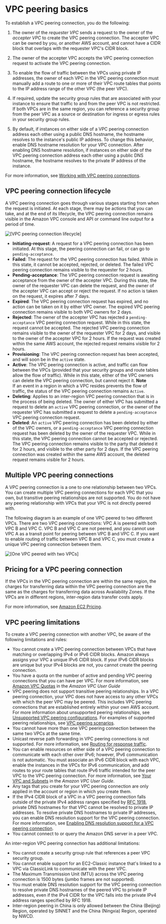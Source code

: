 # VPC peering basics<a name="vpc-peering-basics"></a>

To establish a VPC peering connection, you do the following:

1. The owner of the *requester VPC* sends a request to the owner of the *accepter VPC* to create the VPC peering connection\. The accepter VPC can be owned by you, or another AWS account, and cannot have a CIDR block that overlaps with the requester VPC's CIDR block\.

1. The owner of the accepter VPC accepts the VPC peering connection request to activate the VPC peering connection\. 

1. To enable the flow of traffic between the VPCs using private IP addresses, the owner of each VPC in the VPC peering connection must manually add a route to one or more of their VPC route tables that points to the IP address range of the other VPC \(the peer VPC\)\. 

1. If required, update the security group rules that are associated with your instance to ensure that traffic to and from the peer VPC is not restricted\. If both VPCs are in the same region, you can reference a security group from the peer VPC as a source or destination for ingress or egress rules in your security group rules\. 

1. By default, if instances on either side of a VPC peering connection address each other using a public DNS hostname, the hostname resolves to the instance's public IP address\. To change this behavior, enable DNS hostname resolution for your VPC connection\. After enabling DNS hostname resolution, if instances on either side of the VPC peering connection address each other using a public DNS hostname, the hostname resolves to the private IP address of the instance\.

For more information, see [Working with VPC peering connections](working-with-vpc-peering.md)\.

## VPC peering connection lifecycle<a name="vpc-peering-lifecycle"></a>

A VPC peering connection goes through various stages starting from when the request is initiated\. At each stage, there may be actions that you can take, and at the end of its lifecycle, the VPC peering connection remains visible in the Amazon VPC console and API or command line output for a period of time\.

![\[VPC peering connection lifecycle\]](http://docs.aws.amazon.com/vpc/latest/peering/images/peering-lifecycle-diagram.png)
+ **Initiating\-request**: A request for a VPC peering connection has been initiated\. At this stage, the peering connection can fail, or can go to `pending-acceptance`\.
+ **Failed**: The request for the VPC peering connection has failed\. While in this state, it cannot be accepted, rejected, or deleted\. The failed VPC peering connection remains visible to the requester for 2 hours\.
+ **Pending\-acceptance**: The VPC peering connection request is awaiting acceptance from the owner of the accepter VPC\. During this state, the owner of the requester VPC can delete the request, and the owner of the accepter VPC can accept or reject the request\. If no action is taken on the request, it expires after 7 days\.
+ **Expired**: The VPC peering connection request has expired, and no action can be taken on it by either VPC owner\. The expired VPC peering connection remains visible to both VPC owners for 2 days\.
+ **Rejected**: The owner of the accepter VPC has rejected a `pending-acceptance` VPC peering connection request\. While in this state, the request cannot be accepted\. The rejected VPC peering connection remains visible to the owner of the requester VPC for 2 days, and visible to the owner of the accepter VPC for 2 hours\. If the request was created within the same AWS account, the rejected request remains visible for 2 hours\.
+ **Provisioning**: The VPC peering connection request has been accepted, and will soon be in the `active` state\. 
+ **Active**: The VPC peering connection is active, and traffic can flow between the VPCs \(provided that your security groups and route tables allow the flow of traffic\)\. While in this state, either of the VPC owners can delete the VPC peering connection, but cannot reject it\. 
**Note**  
If an event in a region in which a VPC resides prevents the flow of traffic, the status of the VPC peering connection remains `Active`\.
+ **Deleting**: Applies to an inter\-region VPC peering connection that is in the process of being deleted\. The owner of either VPC has submitted a request to delete an `active` VPC peering connection, or the owner of the requester VPC has submitted a request to delete a `pending-acceptance` VPC peering connection request\.
+ **Deleted**: An `active` VPC peering connection has been deleted by either of the VPC owners, or a `pending-acceptance` VPC peering connection request has been deleted by the owner of the requester VPC\. While in this state, the VPC peering connection cannot be accepted or rejected\. The VPC peering connection remains visible to the party that deleted it for 2 hours, and visible to the other party for 2 days\. If the VPC peering connection was created within the same AWS account, the deleted request remains visible for 2 hours\.

## Multiple VPC peering connections<a name="vpc-peering-basics-multiple"></a>

A VPC peering connection is a one to one relationship between two VPCs\. You can create multiple VPC peering connections for each VPC that you own, but transitive peering relationships are not supported\. You do not have any peering relationship with VPCs that your VPC is not directly peered with\. 

The following diagram is an example of one VPC peered to two different VPCs\. There are two VPC peering connections: VPC A is peered with both VPC B and VPC C\. VPC B and VPC C are not peered, and you cannot use VPC A as a transit point for peering between VPC B and VPC C\. If you want to enable routing of traffic between VPC B and VPC C, you must create a unique VPC peering connection between them\.

![\[One VPC peered with two VPCs\]](http://docs.aws.amazon.com/vpc/latest/peering/images/one-to-two-vpcs-flying-v.png)

## Pricing for a VPC peering connection<a name="vpc-peering-pricing"></a>

If the VPCs in the VPC peering connection are within the same region, the charges for transferring data within the VPC peering connection are the same as the charges for transferring data across Availability Zones\. If the VPCs are in different regions, inter\-region data transfer costs apply\.

For more information, see [Amazon EC2 Pricing](http://aws.amazon.com/ec2/pricing/on-demand/#Data_Transfer)\.

## VPC peering limitations<a name="vpc-peering-limitations"></a>

To create a VPC peering connection with another VPC, be aware of the following limitations and rules:
+ You cannot create a VPC peering connection between VPCs that have matching or overlapping IPv4 or IPv6 CIDR blocks\. Amazon always assigns your VPC a unique IPv6 CIDR block\. If your IPv6 CIDR blocks are unique but your IPv4 blocks are not, you cannot create the peering connection\.
+ You have a quota on the number of active and pending VPC peering connections that you can have per VPC\. For more information, see [Amazon VPC Quotas](https://docs.aws.amazon.com/vpc/latest/userguide/amazon-vpc-limits.html) in the *Amazon VPC User Guide*
+ VPC peering does not support transitive peering relationships\. In a VPC peering connection, your VPC does not have access to any other VPCs with which the peer VPC may be peered\. This includes VPC peering connections that are established entirely within your own AWS account\. For more information about unsupported peering relationships, see [Unsupported VPC peering configurations](invalid-peering-configurations.md)\. For examples of supported peering relationships, see [VPC peering scenarios](peering-scenarios.md)\.
+ You cannot have more than one VPC peering connection between the same two VPCs at the same time\.
+ Unicast reverse path forwarding in VPC peering connections is not supported\. For more information, see [Routing for response traffic](peering-configurations-partial-access.md#peering-incorrect-response-routing)\.
+ You can enable resources on either side of a VPC peering connection to communicate with each other over IPv6; however, IPv6 communication is not automatic\. You must associate an IPv6 CIDR block with each VPC, enable the instances in the VPCs for IPv6 communication, and add routes to your route tables that route IPv6 traffic intended for the peer VPC to the VPC peering connection\. For more information, see [Your VPC and Subnets](https://docs.aws.amazon.com/vpc/latest/userguide/VPC_Subnets.html) in the *Amazon VPC User Guide*\.
+ Any tags that you create for your VPC peering connection are only applied in the account or region in which you create them\.
+ If the IPv4 CIDR block of a VPC in a VPC peering connection falls outside of the private IPv4 address ranges specified by [RFC 1918](http://www.faqs.org/rfcs/rfc1918.html), private DNS hostnames for that VPC cannot be resolved to private IP addresses\. To resolve private DNS hostnames to private IP addresses, you can enable DNS resolution support for the VPC peering connection\. For more information, see [Enabling DNS resolution support for a VPC peering connection](modify-peering-connections.md#vpc-peering-dns)\.
+ You cannot connect to or query the Amazon DNS server in a peer VPC\.

An inter\-region VPC peering connection has additional limitations:
+ You cannot create a security group rule that references a peer VPC security group\.
+ You cannot enable support for an EC2\-Classic instance that's linked to a VPC via ClassicLink to communicate with the peer VPC\.
+ The Maximum Transmission Unit \(MTU\) across the VPC peering connection is 1500 bytes \(jumbo frames are not supported\)\.
+ You must enable DNS resolution support for the VPC peering connection to resolve private DNS hostnames of the peered VPC to private IP addresses, even if the IPv4 CIDR for the VPC falls into the private IPv4 address ranges specified by RFC 1918\.
+ Inter\-region peering in China is only allowed between the China \(Beijing\) Region, operated by SINNET and the China \(Ningxia\) Region, operated by NWCD\.